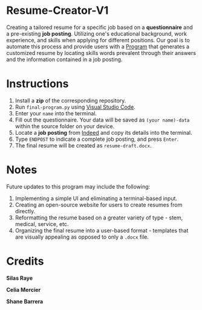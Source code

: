 # Resume-Creator-V1
Creating a tailored resume for a specific job based on a **questionnaire** and a pre-existing **job posting**. Utilizing one's educational background, work experience, and skills when applying for different positions. Our goal is to automate this process and provide users with a [Program](https://docs.google.com/document/d/1no8bt4Vl_ngE7u_FqTtYrcEvz9cRQZMV-iriTJQQ_Ic/edit?usp=sharing) that generates a customized resume by locating skills words prevalent through their answers and the information contained in a job posting.
# Instructions
1. Install a **zip** of the corresponding repository.
2. Run `final-program.py` using [Visual Studio Code](https://code.visualstudio.com/).
3. Enter your `name` into the terminal.
4. Fill out the questionnaire. Your data will be saved as `(your name)-data` within the source folder on your device.
5. Locate a **job posting** from [Indeed](https://www.indeed.com/?aceid=&gclid=CjwKCAjw5remBhBiEiwAxL2M9-pnLuxL9aJPS8UisEOCIFVx20fqImSeTwzhiDEAoltwoHYOxmPq2RoCY1cQAvD_BwE&gclsrc=aw.ds) and copy its details into the terminal.
6. Type `ENDPOST` to indicate a complete job posting, and press `Enter`.
7. The final resume will be created as `resume-draft.docx`.
# Notes
Future updates to this program may include the following:
1. Implementing a simple UI and eliminating a terminal-based input.
2. Creating an open-source website for users to create resumes from directly.
3. Reformatting the resume based on a greater variety of type - stem, medical, service, etc.
4. Organizing the final resume into a user-based format - templates that are visually appealing as opposed to only a `.docx` file.
# Credits 
**Silas Raye**

**Celia Mercier**

**Shane Barrera**

